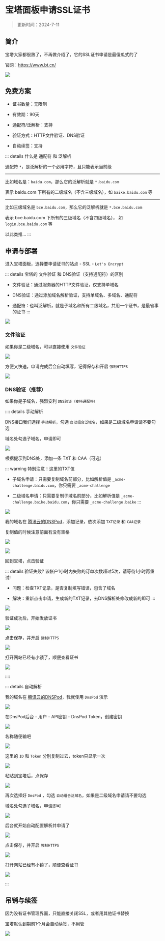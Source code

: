# 宝塔面板申请SSL证书

> 更新时间：2024-7-11


## 简介

宝塔大家都很熟了，不再做介绍了，它的SSL证书申请是最傻瓜式的了

官网：https://www.bt.cn/

![](/ssl/bt/bt-01.png)



## 免费方案

* 证书数量：无限制

* 有效期：90天

* 通配符/泛解析：支持

* 验证方式：HTTP文件验证、DNS验证

* 自动续签：支持


::: details 什么是 通配符 和 泛解析

通配符 `*`，是泛解析的一个必用字符，且只能表示当前级

---

比如域名是：`baidu.com`，那么它的泛解析就是 `*.baidu.com` 

表示 baidu.com 下所有的二级域名（不含三级域名），如 `baike.baidu.com` 等

---

比如三级域名是 `bce.baidu.com`，那么它的泛解析就是 `*.bce.baidu.com`

表示 bce.baidu.com 下所有的三级域名（不含四级域名）， 如 `login.bce.baidu.com` 等

以此类推...
:::




## 申请与部署

进入宝塔面板，选择要申请证书的站点 - SSL - `Let's Encrypt`

::: details 宝塔的 文件验证 和 DNS验证（支持通配符）的区别
* 文件验证：通过服务器的HTTP文件验证，仅支持单域名

* DNS验证：通过添加域名解析验证，支持单域名、多域名、通配符

* 通配符：也叫泛解析，就是子域名和所有二级域名，共用一个证书，是最省事的证书
:::

![](/ssl/bt/bt-02.png)


### 文件验证

如果你是二级域名，可以直接使用 `文件验证`

![](/ssl/bt/bt-03.png)

方便又快速，申请完成后会自动填写，记得保存和开启 `强制HTTPS`

![](/ssl/bt/bt-04.png)




### DNS验证（推荐）

如果你是子域名，强烈安利 `DNS验证（支持通配符）`



:::: details 手动解析

DNS接口我们选择 `手动解析`，勾选 `自动组合泛域名`，如果是二级域名申请请不要勾选

域名处勾选子域名，申请即可

![](/ssl/bt/bt-05.png)

根据提示到DNS处，添加一条 TXT 和 CAA（可选）

::: warning 特别注意！这里的TXT值
* 子域名申请：只需要复制域名前部分，比如解析值是 `_acme-challenge.baidu.com`，你只需要 `_acme-challenge`

* 二级域名申请：只需要复制子域名前部分，比如解析值是 `_acme-challenge.baike.baidu.com`，你只需要 `_acme-challenge.baike`
:::

![](/ssl/bt/bt-06.png)

我的域名在 [腾讯云的DNSPod](https://www.dnspod.cn/)，添加记录，依次添加 `TXT记录` 和 `CAA记录`

复制值的时候注意前面有没有空格

![](/ssl/bt/bt-07.png)

![](/ssl/bt/bt-08.png)

回到宝塔，点击验证

::: details 验证失败?
该帐户1小时内失败的订单次数超过5次，请等待1小时再重试!

* 问题：检查TXT记录，是否复制填写错误，包含了域名

* 解决：重新点击申请，生成新的TXT记录，去DNS解析处修改成新的即可
:::

![](/ssl/bt/bt-09.png)


验证成功后，开始发放证书

![](/ssl/bt/bt-10.png)

点击保存，并开启 `强制HTTPS`

![](/ssl/bt/bt-11.png)

打开网站已经有小锁了，顺便查看证书

![](/ssl/bt/bt-12.png)

::::





::: details 自动解析

我的域名在 [腾讯云的DNSPod](https://www.dnspod.cn/)，我就使用 `DnsPod` 演示

![](/ssl/bt/bt-13.png)

在DnsPod后台 - 用户 - API密钥 - DnsPod Token，创建密钥

![](/ssl/bt/bt-14.png)

名称随便输吧

![](/ssl/bt/bt-15.png)

这里的 `ID` 和 `Token` 分别复制过去，token只显示一次

![](/ssl/bt/bt-16.png)

粘贴到宝塔后，点保存

![](/ssl/bt/bt-17.png)

再次选择好 `DnsPod` ，勾选 `自动组合泛域名`，如果是二级域名申请请不要勾选

域名处勾选子域名，申请即可

![](/ssl/bt/bt-18.png)

后台就开始自动配置解析并申请了

![](/ssl/bt/bt-19.png)

点击保存，并开启 `强制HTTPS`

![](/ssl/bt/bt-20.png)

打开网站已经有小锁了，顺便查看证书

![](/ssl/bt/bt-21.png)

:::




## 吊销与续签

因为没有证书管理界面，只能直接关闭SSL，或者用其他证书替换

宝塔默认到期前1个月会自动续签，不用管

![](/ssl/bt/bt-22.png)
